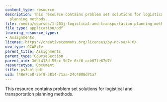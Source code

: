 ```yaml
---
content_type: resource
description: This resource contains problem set solutions for logistical and transportation
  planning methods.
file: /media/courses/1-203j-logistical-and-transportation-planning-methods-fall-2006/f48e7ce03ef9381471aa24c4000d71a7_ps3sol.pdf
file_type: application/pdf
learning_resource_types:
- Assignments
license: https://creativecommons.org/licenses/by-nc-sa/4.0/
ocw_type: OCWFile
parent_title: Assignments
parent_type: CourseSection
parent_uid: 3dbf418d-55cc-5d7e-6cf6-acb67fe67d7f
resourcetype: Document
title: ps3sol.pdf
uid: f48e7ce0-3ef9-3814-71aa-24c4000d71a7
---
```

This resource contains problem set solutions for logistical and transportation planning methods.
